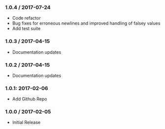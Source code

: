 ### 1.0.4 / 2017-07-24
- Code refactor
- Bug fixes for erroneous newlines and improved handling of falsey values
- Add test suite

### 1.0.3 / 2017-04-15
 - Documentation updates

### 1.0.2 / 2017-04-15
 - Documentation updates

### 1.0.1: 2017-02-06
- Add Github Repo

### 1.0.0 / 2017-02-05
- Initial Release